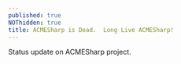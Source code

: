 ```yaml
---
published: true
NOThidden: true
title: ACMESharp is Dead.  Long Live ACMESharp!
---
```

Status update on ACMESharp project.
